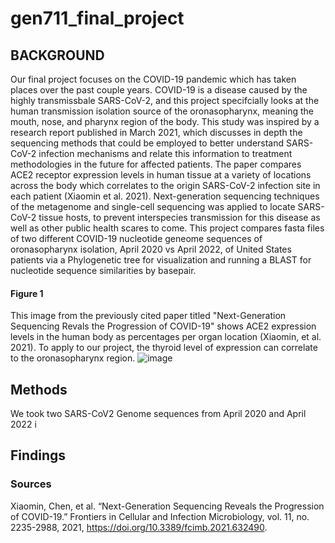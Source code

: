 # gen711_final_project

## BACKGROUND
Our final project focuses on the COVID-19 pandemic which has taken places over the past couple years. COVID-19 is a disease caused by the highly transmissbale SARS-CoV-2, and this project specifcially looks at the human transmission isolation source of the oronasopharynx, meaning the mouth, nose, and pharynx region of the body. This study was inspired by a research report published in March 2021, which discusses in depth the sequencing methods that could be employed to better understand SARS-CoV-2 infection mechanisms and relate this information to treatment methodologies in the future for affected patients. The paper compares ACE2 receptor expression levels in human tissue at a variety of locations across the body which correlates to the origin SARS-CoV-2 infection site in each patient (Xiaomin et al. 2021). Next-generation sequencing techniques of the metagenome and single-cell sequencing was applied to locate SARS-CoV-2 tissue hosts, to prevent interspecies transmission for this disease as well as other public health scares to come. This project compares fasta files of two different COVID-19 nucleotide geneome sequences of oronasopharynx isolation, April 2020 vs April 2022, of United States patients via a Phylogenetic tree for visualization and running a BLAST for nucleotide sequence similarities by basepair. 

#### Figure 1 
This image from the previously cited paper titled "Next-Generation Sequencing Revals the Progression of COVID-19" shows ACE2 expression levels in the human body as percentages per organ location (Xiaomin, et al. 2021). To apply to our project, the thyroid level of expression can correlate to the oronasopharynx region. 
![image](https://user-images.githubusercontent.com/103778390/166063050-5dc2afef-0e22-4914-932f-a1e870fcead1.png)

## Methods 
We took two SARS-CoV2 Genome sequences from April 2020 and April 2022 i

## Findings 

### Sources 
Xiaomin, Chen, et al. “Next-Generation Sequencing Reveals the Progression of COVID-19.” Frontiers in Cellular and Infection Microbiology, vol. 11, no. 2235-2988, 2021, https://doi.org/10.3389/fcimb.2021.632490. 
